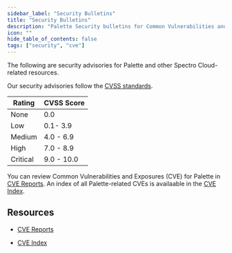 ```yaml
---
sidebar_label: "Security Bulletins"
title: "Security Bulletins"
description: "Palette Security bulletins for Common Vulnerabilities and Exposures (CVEs)."
icon: ""
hide_table_of_contents: false
tags: ["security", "cve"]
---
```


The following are security advisories for Palette and other Spectro Cloud-related resources.

Our security advisories follow the
[CVSS standards](https://www.first.org/cvss/v3.1/specification-document#Qualitative-Severity-Rating-Scale).

| Rating   | CVSS Score |
| -------- | ---------- |
| None     | 0.0        |
| Low      | 0.1- 3.9   |
| Medium   | 4.0 - 6.9  |
| High     | 7.0 - 8.9  |
| Critical | 9.0 - 10.0 |

You can review Common Vulnerabilities and Exposures (CVE) for Palette in [CVE Reports](cve-reports.md). An index of all
Palette-related CVEs is availaable in the [CVE Index](cve-index.md).

## Resources

- [CVE Reports](cve-reports.md)

- [CVE Index](cve-index.md)

<br />
